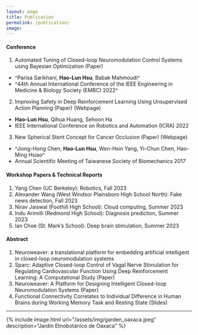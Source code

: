 ```yaml
---
layout: page
title: Publication
permalink: /publication/
image:
---
```

#### Conference
1. Automated Tuning of Closed-loop Neuromodulation Control Systems using Bayesian Optimization (Paper) 
* ^Parisa Sarikhani, **Hao-Lun Hsu**, Babak Mahmoudi^
* ^44th Annual International Conference of the IEEE Engineering in Medicine & Biology Society (EMBC) 2022^
2. Improving Safety in Deep Reinforcement Learning Using Unsupervised Action Planning (Paper) (Webpage)   
* **Hao-Lun Hsu**, Qihua Huang, Sehoon Ha  
* IEEE International Conference on Robotics and Automation (ICRA) 2022
3. New Spherical Stent Concept for Cancer Occlusion (Paper) (Webpage)
* ^Jiong-Hong Chen, **Hao-Lun Hsu**, Wen-Hsin Yang, Yi-Chun Chen, Hao-Ming Hsiao^
* Annual Scientific Meeting of Taiwanese Society of Biomechanics 2017
  
#### Workshop Papers & Technical Reports

1. Yang Chen (UC Berkeley): Robotics, Fall 2023
2. Alexander Wang (West Windsor Plainsboro High School North): Fake news detection, Fall 2023
3. Nirav Jaiswal (Foothill High School): Cloud computing, Summer 2023
4. Indu Arimilli (Redmond High School): Diagnosis prediction, Summer 2023
5. Ian Choe (St. Mark’s School): Deep brain stimulation, Summer 2023

#### Abstract

1. Neuroweaver: a translational platform for embedding artificial intelligent in closed-loop neuromodulation systems
2. Sparc: Adaptive Closed-loop Control of Vagal Nerve Stimulation for Regulating Cardiovascular Function Using Deep Reinforcement Learning: A Computational Study (Paper)
3. Neuroweaver: A Platform for Designing Intelligent Closed-loop Neuromodulation Systems (Paper)
4. Functional Connectivity Correlates to Individual Difference in Human Brains during Working Memory Task and Resting State (Slides) 

***

{% include image.html url="/assets/img/garden_oaxaca.jpeg" description="Jardín Etnobotánico de Oaxaca" %}
